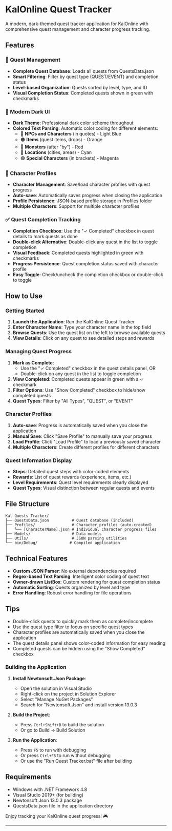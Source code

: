 # KalOnline Quest Tracker

A modern, dark-themed quest tracker application for KalOnline with comprehensive quest management and character progress tracking.

## Features

### 🎯 Quest Management
- **Complete Quest Database**: Loads all quests from QuestsData.json
- **Smart Filtering**: Filter by quest type (QUEST/EVENT) and completion status
- **Level-based Organization**: Quests sorted by level, type, and ID
- **Visual Completion Status**: Completed quests shown in green with checkmarks

### 🎨 Modern Dark UI
- **Dark Theme**: Professional dark color scheme throughout
- **Colored Text Parsing**: Automatic color coding for different elements:
  - 🔵 **NPCs and Characters** (in quotes) - Light Blue
  - 🟠 **Items** (quest items, drops) - Orange  
  - 🔴 **Monsters** (after "by") - Red
  - 🔵 **Locations** (cities, areas) - Cyan
  - 🟣 **Special Characters** (in brackets) - Magenta

### 👤 Character Profiles
- **Character Management**: Save/load character profiles with quest progress
- **Auto-save**: Automatically saves progress when closing the application
- **Profile Persistence**: JSON-based profile storage in Profiles folder
- **Multiple Characters**: Support for multiple character profiles

### ✅ Quest Completion Tracking
- **Completion Checkbox**: Use the "✓ Completed" checkbox in quest details to mark quests as done
- **Double-click Alternative**: Double-click any quest in the list to toggle completion
- **Visual Feedback**: Completed quests highlighted in green with checkmarks
- **Progress Persistence**: Quest completion status saved with character profile
- **Easy Toggle**: Check/uncheck the completion checkbox or double-click to toggle

## How to Use

### Getting Started
1. **Launch the Application**: Run the KalOnline Quest Tracker
2. **Enter Character Name**: Type your character name in the top field
3. **Browse Quests**: Use the quest list on the left to browse available quests
4. **View Details**: Click on any quest to see detailed steps and rewards

### Managing Quest Progress
1. **Mark as Complete**:
   - Use the "✓ Completed" checkbox in the quest details panel, OR
   - Double-click on any quest in the list to toggle completion
2. **View Completed**: Completed quests appear in green with a ✓ checkmark
3. **Filter Options**: Use "Show Completed" checkbox to hide/show completed quests
4. **Quest Types**: Filter by "All Types", "QUEST", or "EVENT"

### Character Profiles
1. **Auto-save**: Progress is automatically saved when you close the application
2. **Manual Save**: Click "Save Profile" to manually save your progress
3. **Load Profile**: Click "Load Profile" to load a previously saved character
4. **Multiple Characters**: Create different profiles for different characters

### Quest Information Display
- **Steps**: Detailed quest steps with color-coded elements
- **Rewards**: List of quest rewards (experience, items, etc.)
- **Level Requirements**: Quest level requirements clearly displayed
- **Quest Types**: Visual distinction between regular quests and events

## File Structure
```
Kal Quests Tracker/
├── QuestsData.json          # Quest database (included)
├── Profiles/                # Character profiles (auto-created)
│   └── [CharacterName].json # Individual character progress files
├── Models/                  # Data models
├── Utils/                   # JSON parsing utilities
└── bin/Debug/              # Compiled application
```

## Technical Features
- **Custom JSON Parser**: No external dependencies required
- **Regex-based Text Parsing**: Intelligent color coding of quest text
- **Owner-drawn ListBox**: Custom rendering for quest completion status
- **Automatic Sorting**: Quests organized by level and type
- **Error Handling**: Robust error handling for file operations

## Tips
- Double-click quests to quickly mark them as complete/incomplete
- Use the quest type filter to focus on specific quest types
- Character profiles are automatically saved when you close the application
- The quest details panel shows color-coded information for easy reading
- Completed quests can be hidden using the "Show Completed" checkbox


### Building the Application

1. **Install Newtonsoft.Json Package**:
   - Open the solution in Visual Studio
   - Right-click on the project in Solution Explorer
   - Select "Manage NuGet Packages"
   - Search for "Newtonsoft.Json" and install version 13.0.3

2. **Build the Project**:
   - Press `Ctrl+Shift+B` to build the solution
   - Or go to Build → Build Solution

3. **Run the Application**:
   - Press `F5` to run with debugging
   - Or press `Ctrl+F5` to run without debugging
   - Or use the "Run Quest Tracker.bat" file after building

## Requirements
- Windows with .NET Framework 4.8
- Visual Studio 2019+ (for building)
- Newtonsoft.Json 13.0.3 package
- QuestsData.json file in the application directory

Enjoy tracking your KalOnline quest progress! 🎮

---
